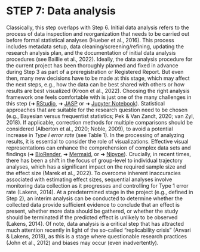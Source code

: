 # STEP 7: Data analysis

Classically, this step overlaps with Step 6. Initial data analysis refers to the process of data inspection and reorganization that needs to be carried out before formal statistical analyses (Hueber et al., 2016). This process includes metadata setup, data cleaning/screening/refining, updating the research analysis plan, and the documentation of initial data analysis procedures (see Baillie et al., 2022). Ideally, the data analysis procedure for the current project has been thoroughly planned and fixed in advance during Step 3 as part of a preregistration or Registered Report. But even then, many new decisions have to be made at this stage, which may affect the next steps, e.g., how the data can be best shared with others or how results are best visualized (Kroon et al., 2022). Choosing the right analysis framework one feels comfortable with is just one of the many challenges in this step (➜ [RStudio](https://posit.co/), ➜ [JASP](https://jasp-stats.org/) or ➜ [Jupyter Notebook](https://jupyter.org/)). Statistical approaches that are suitable for the research question need to be chosen (e.g., Bayesian versus frequentist statistics; Pek & Van Zandt, 2020; van Zyl, 2018). If applicable, correction methods for multiple comparisons should be considered (Alberton et al., 2020; Noble, 2009), to avoid a potential increase in _Type I error rate_ (see Table 1). In the processing of analyzing results, it is essential to consider the role of visualizations. Effective visual representations can enhance the comprehension of complex data sets and findings (➜ [BioRender](https://www.biorender.com/), ➜ [Mermaid](https://mermaid.js.org/), or ➜ [Nipype](https://nipype.readthedocs.io/en/latest/)). Crucially, in recent times, there has been a shift in the focus of group-level to individual trajectory analyses, which has a significant impact on the required sample size and the effect size (Marek et al., 2022). To overcome inherent inaccuracies associated with estimating effect sizes, sequential analyses involve monitoring data collection as it progresses and controlling for Type 1 error rate (Lakens, 2014). At a predetermined stage in the project (e.g., defined in Step 2), an interim analysis can be conducted to determine whether the collected data provide sufficient evidence to conclude that an effect is present, whether more data should be gathered, or whether the study should be terminated if the predicted effect is unlikely to be observed (Lakens, 2014). Of note, data analysis is a critical step that has attracted much attention recently in light of the so-called “replicability crisis” (Anvari & Lakens, 2018), as this is a stage where questionable research practices (John et al., 2012) and biases may occur (even inadvertently).
